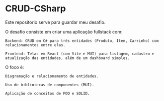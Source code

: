 # CRUD-CSharp
Este repositorio  serve para guardar meu desafio.

O desafio consiste em criar uma aplicação fullstack com:

    Backend: CRUD em C# para três entidades (Produto, Item, Carrinho) com relacionamentos entre elas.

    Frontend: Telas em React (com Vite e MUI) para listagem, cadastro e atualização das entidades, além de um dashboard simples.

O foco é:

    Diagramação e relacionamento de entidades.

    Uso de bibliotecas de componentes (MUI).

    Aplicação de conceitos de POO e SOLID.
